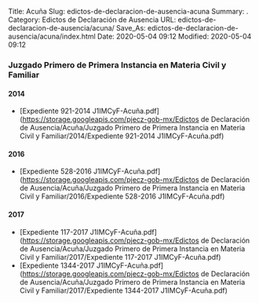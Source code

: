 Title: Acuña
Slug: edictos-de-declaracion-de-ausencia-acuna
Summary: .
Category: Edictos de Declaración de Ausencia
URL: edictos-de-declaracion-de-ausencia/acuna/
Save_As: edictos-de-declaracion-de-ausencia/acuna/index.html
Date: 2020-05-04 09:12
Modified: 2020-05-04 09:12


 



### Juzgado Primero de Primera Instancia en Materia Civil y Familiar


#### 2014


* [Expediente 921-2014 J1IMCyF-Acuña.pdf](https://storage.googleapis.com/pjecz-gob-mx/Edictos de Declaración de Ausencia/Acuña/Juzgado Primero de Primera Instancia en Materia Civil y Familiar/2014/Expediente 921-2014 J1IMCyF-Acuña.pdf)


#### 2016


* [Expediente 528-2016 J1IMCyF-Acuña.pdf](https://storage.googleapis.com/pjecz-gob-mx/Edictos de Declaración de Ausencia/Acuña/Juzgado Primero de Primera Instancia en Materia Civil y Familiar/2016/Expediente 528-2016 J1IMCyF-Acuña.pdf)


#### 2017


* [Expediente 117-2017 J1IMCyF-Acuña.pdf](https://storage.googleapis.com/pjecz-gob-mx/Edictos de Declaración de Ausencia/Acuña/Juzgado Primero de Primera Instancia en Materia Civil y Familiar/2017/Expediente 117-2017 J1IMCyF-Acuña.pdf)
* [Expediente 1344-2017 J1IMCyF-Acuña.pdf](https://storage.googleapis.com/pjecz-gob-mx/Edictos de Declaración de Ausencia/Acuña/Juzgado Primero de Primera Instancia en Materia Civil y Familiar/2017/Expediente 1344-2017 J1IMCyF-Acuña.pdf)


